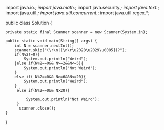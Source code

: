 import java.io.*;
import java.math.*;
import java.security.*;
import java.text.*;
import java.util.*;
import java.util.concurrent.*;
import java.util.regex.*;

public class Solution {



    private static final Scanner scanner = new Scanner(System.in);

    public static void main(String[] args) {
        int N = scanner.nextInt();
        scanner.skip("(\r\n|[\n\r\u2028\u2029\u0085])?");
        if(N%2!=0){
            System.out.println("Weird");
        }else if(N%2==0&& N>=2&&N<=5){
            System.out.println("Not Weird");
        }
        else if( N%2==0&& N>=6&&N<=20){
            System.out.println("Weird");
        } 
         else if(N%2==0&& N>20){
          
             System.out.println("Not Weird");
         }
          scanner.close();
    }
}

